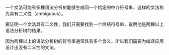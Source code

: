 一个文法可能有多棵语法分析树能够生成同一个给定的中介符号串，这样的文法称为具有二义性（ambiguous）。

要证明一个文法具有二义性，我们只需要找到一个终结符号串，说明他是两棵以上语法分析树的结果。

因为两棵以上的语法分析树的符号串通常具有多个含义，所以我们需要为编译应用设计出没有二义性的文法。

